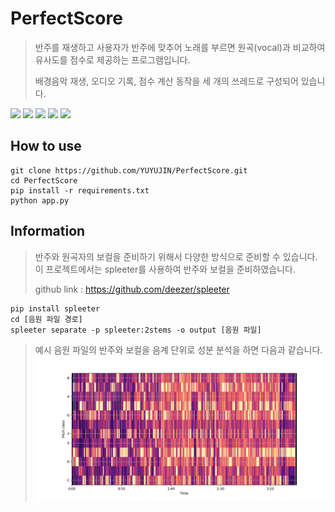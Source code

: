 # PerfectScore
> 반주를 재생하고 사용자가 반주에 맞추어 노래를 부르면 원곡(vocal)과 비교하여 유사도를 점수로 제공하는 프로그램입니다.
> 
> 배경음악 재생, 오디오 기록, 점수 계산 동작을 세 개의 쓰레드로 구성되어 있습니다.

<img src=https://img.shields.io/badge/python-3.8.0-green></img>
<img src=https://img.shields.io/badge/numpy-1.23.5-yellow></img>
<img src=https://img.shields.io/badge/librosa-0.9.2-orange></img>
<img src=https://img.shields.io/badge/pyaudio-0.2.12-yellowgreen></img>
<img src=https://img.shields.io/badge/scikit--learn-1.2.0-lightgrey></img>

## How to use
```
git clone https://github.com/YUYUJIN/PerfectScore.git
cd PerfectScore
pip install -r requirements.txt
python app.py
```

## Information
> 반주와 원곡자의 보컬을 준비하기 위해서 다양한 방식으로 준비할 수 있습니다. 이 프로젝트에서는 spleeter를 사용하여 반주와 보컬을 준비하였습니다.
>
> github link : https://github.com/deezer/spleeter
```
pip install spleeter
cd [음원 파일 경로]
spleeter separate -p spleeter:2stems -o output [음원 파일]
```
> 예시 음원 파일의 반주와 보컬을 음계 단위로 성분 분석을 하면 다음과 같습니다.
<img src=https://github.com/YUYUJIN/PerfectScore/blob/main/features/accompaniment.png></img>
